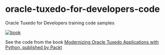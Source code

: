 # oracle-tuxedo-for-developers-code
Oracle Tuxedo for Developers training code samples

[![book](https://ws-na.amazon-adsystem.com/widgets/q?_encoding=UTF8&MarketPlace=US&ASIN=180107058X&ServiceVersion=20070822&ID=AsinImage&WS=1&Format=_SL160_&tag=aivarsk-20)](https://amzn.to/3ljktiH)

See the code from the book [Modernizing Oracle Tuxedo Applications with Python, published by Packt](https://github.com/PacktPublishing/Modernizing-Oracle-Tuxedo-Applications-with-Python/tree/main)
